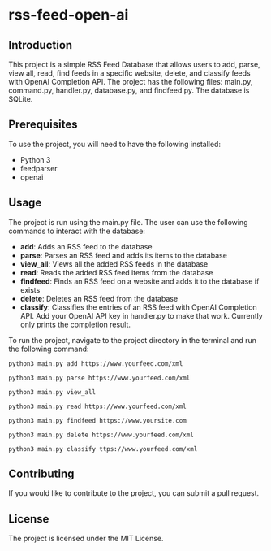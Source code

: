 # rss-feed-open-ai
## Introduction
This project is a simple RSS Feed Database that allows users to add, parse, view all, read, find feeds in a specific website, delete, and classify feeds with OpenAI Completion API. The project has the following files: main.py, command.py, handler.py, database.py, and findfeed.py. The database is SQLite.

## Prerequisites
To use the project, you will need to have the following installed:

- Python 3
- feedparser
- openai

## Usage
The project is run using the main.py file. The user can use the following commands to interact with the database:

- **add**: Adds an RSS feed to the database
- **parse**: Parses an RSS feed and adds its items to the database
- **view_all**: Views all the added RSS feeds in the database
- **read**: Reads the added RSS feed items from the database
- **findfeed**: Finds an RSS feed on a website and adds it to the database if exists
- **delete**: Deletes an RSS feed from the database
- **classify**: Classifies the entries of an RSS feed with OpenAI Completion API. Add your OpenAI API key in handler.py to make that work. Currently only prints the completion result.

To run the project, navigate to the project directory in the terminal and run the following command:


    python3 main.py add https://www.yourfeed.com/xml
    
    python3 main.py parse https://www.yourfeed.com/xml
    
    python3 main.py view_all
    
    python3 main.py read https://www.yourfeed.com/xml
    
    python3 main.py findfeed https://www.yoursite.com
    
    python3 main.py delete https://www.yourfeed.com/xml
    
    python3 main.py classify ttps://www.yourfeed.com/xml


## Contributing
If you would like to contribute to the project, you can submit a pull request.

## License
The project is licensed under the MIT License.
